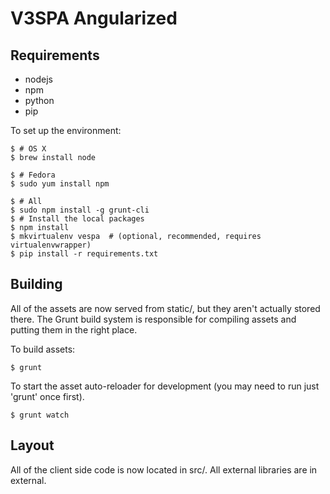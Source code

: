 V3SPA Angularized
=================

## Requirements

- nodejs
- npm
- python
- pip

To set up the environment:

    $ # OS X
    $ brew install node 

    $ # Fedora
    $ sudo yum install npm

    $ # All
    $ sudo npm install -g grunt-cli
    $ # Install the local packages
    $ npm install
    $ mkvirtualenv vespa  # (optional, recommended, requires virtualenvwrapper)
    $ pip install -r requirements.txt

## Building 

All of the assets are now served from static/, but they aren't
actually stored there. The Grunt build system is responsible for
compiling assets and putting them in the right place.

To build assets:

    $ grunt

To start the asset auto-reloader for development (you may need to
run just 'grunt' once first).

    $ grunt watch

## Layout

All of the client side code is now located in src/. All external
libraries are in external.
